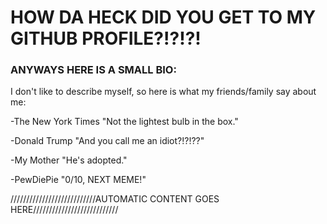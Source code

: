 # HOW DA HECK DID YOU GET TO MY GITHUB PROFILE?!?!?!
### ANYWAYS HERE IS A SMALL BIO:
 I don't like to describe myself, so here is what my friends/family say about me:

 -The New York Times "Not the lightest bulb in the box."
 
 -Donald Trump "And you call me an idiot?!?!??"
 
 -My Mother "He's adopted."
 
 -PewDiePie "0/10, NEXT MEME!"
 

///////////////////////////AUTOMATIC CONTENT GOES HERE///////////////////////////

